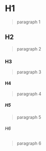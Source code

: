 # H1
> paragraph 1
## H2
> paragraph 2
### H3
> paragraph 3
#### H4
> paragraph 4
##### H5
> paragraph 5
###### H6
> paragraph 6

